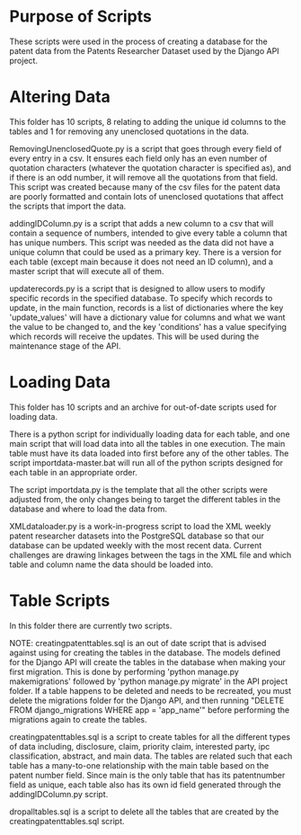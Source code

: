 # Purpose of Scripts
These scripts were used in the process of creating a database for the patent data from the Patents Researcher Dataset used by the Django API project.

# Altering Data
This folder has 10 scripts, 8 relating to adding the unique id columns to the tables and 1 for removing any unenclosed quotations in the data.

RemovingUnenclosedQuote.py is a script that goes through every field of every entry in a csv. It ensures each field only has an even number of quotation characters (whatever the quotation character is specified as), and if there is an odd number, it will remove all the quotations from that field. This script was created because many of the csv files for the patent data are poorly formatted and contain lots of unenclosed quotations that affect the scripts that import the data.

addingIDColumn.py is a script that adds a new column to a csv that will contain a sequence of numbers, intended to give every table a column that has unique numbers. This script was needed as the data did not have a unique column that could be used as a primary key. There is a version for each table (except main because it does not need an ID column), and a master script that will execute all of them.

updaterecords.py is a script that is designed to allow users to modify specific records in the specified database. To specify which records to update, in the main function, records is a list of dictionaries where the key 'update_values' will have a dictionary value for columns and what we want the value to be changed to, and the key 'conditions' has a value specifying which records will receive the updates. This will be used during the maintenance stage of the API.

# Loading Data
This folder has 10 scripts and an archive for out-of-date scripts used for loading data.

There is a python script for individually loading data for each table, and one main script that will load data into all the tables in one execution. The main table must have its data loaded into first before any of the other tables. The script importdata-master.bat will run all of the python scripts designed for each table in an appropriate order.

The script importdata.py is the template that all the other scripts were adjusted from, the only changes being to target the different tables in the database and where to load the data from.

XMLdataloader.py is a work-in-progress script to load the XML weekly patent researcher datasets into the PostgreSQL database so that our database can be updated weekly with the most recent data. Current challenges are drawing linkages between the tags in the XML file and which table and column name the data should be loaded into.

# Table Scripts
In this folder there are currently two scripts.

NOTE: creatingpatenttables.sql is an out of date script that is advised against using for creating the tables in the database. The models defined for the Django API will create the tables in the database when making your first migration. This is done by performing 'python manage.py makemigrations' followed by 'python manage.py migrate' in the API project folder. If a table happens to be deleted and needs to be recreated, you must delete the migrations folder for the Django API, and then running "DELETE FROM django_migrations WHERE app = 'app_name'" before performing the migrations again to create the tables.

creatingpatenttables.sql is a script to create tables for all the different types of data including, disclosure, claim, priority claim, interested party, ipc classification, abstract, and main data. The tables are related such that each table has a many-to-one relationship with the main table based on the patent number field. Since main is the only table that has its patentnumber field as unique, each table also has its own id field generated through the addingIDColumn.py script.

dropalltables.sql is a script to delete all the tables that are created by the creatingpatenttables.sql script.